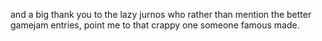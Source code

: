 and a big thank you to the lazy jurnos who rather than mention the better gamejam entries, point me to that crappy one someone famous made.